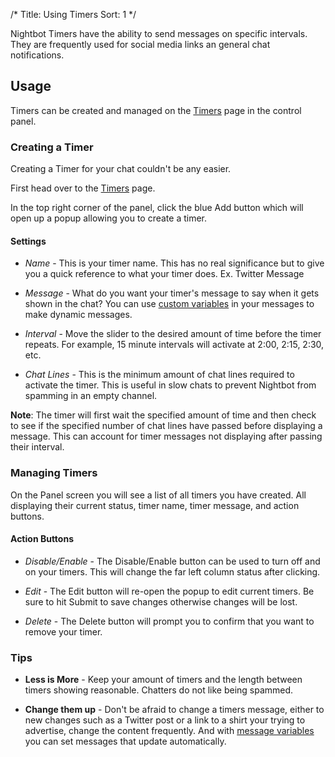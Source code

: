 /*
Title: Using Timers
Sort: 1
*/

Nightbot Timers have the ability to send messages on specific intervals. They are frequently used for social media links an general chat notifications.

## Usage

Timers can be created and managed on the [Timers](https://beta.nightbot.tv/timers) page in the control panel.

### Creating a Timer

Creating a Timer for your chat couldn't be any easier.

First head over to the [Timers](https://beta.nightbot.tv/timers) page.

In the top right corner of the panel, click the blue Add button which will open up a popup allowing you to create a timer.

#### Settings

- *Name* - This is your timer name. This has no real significance but to give you a quick reference to what your timer does. Ex. Twitter Message

- *Message* - What do you want your timer's message to say when it gets shown in the chat? You can use [custom variables](https://docs.nightbot.tv/?search=variables) in your messages to make dynamic messages.

- *Interval* - Move the slider to the desired amount of time before the timer repeats. For example, 15 minute intervals will activate at 2:00, 2:15, 2:30, etc.

- *Chat Lines* - This is the minimum amount of chat lines required to activate the timer. This is useful in slow chats to prevent Nightbot from spamming in an empty channel.

**Note**: The timer will first wait the specified amount of time and then check to see if the specified number of chat lines have passed before displaying a message. This can account for timer messages not displaying after passing their interval.

### Managing Timers

On the Panel screen you will see a list of all timers you have created. All displaying their current status, timer name, timer message, and action buttons. 

#### Action Buttons

- *Disable/Enable* - The Disable/Enable button can be used to turn off and on your timers. This will change the far left column status after clicking.

- *Edit* - The Edit button will re-open the popup to edit current timers. Be sure to hit Submit to save changes otherwise changes will be lost.

- *Delete* - The Delete button will prompt you to confirm that you want to remove your timer.

### Tips

- **Less is More** - Keep your amount of timers and the length between timers showing reasonable. Chatters do not like being spammed.

- **Change them up** - Don't be afraid to change a timers message, either to new changes such as a Twitter post or a link to a shirt your trying to advertise, change the content frequently. And with [message variables](https://docs.nightbot.tv/?search=variables) you can set messages that update automatically.
